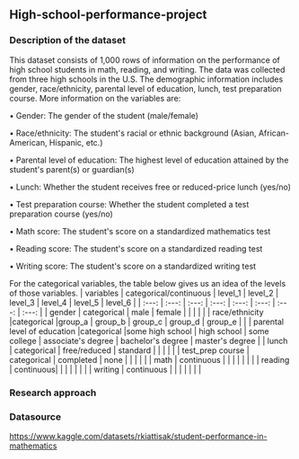 ## High-school-performance-project
### Description of the dataset
This dataset consists of 1,000 rows of information on the performance of high school students in math, reading, and writing. The data was collected from three high schools in the U.S. The demographic information includes gender, race/ethnicity, parental level of education, lunch, test preparation course. More information on the variables are:

• Gender: The gender of the student (male/female)

• Race/ethnicity: The student's racial or ethnic background (Asian, African-American, Hispanic, etc.)

• Parental level of education: The highest level of education attained by the student's parent(s) or guardian(s)

• Lunch: Whether the student receives free or reduced-price lunch (yes/no)

• Test preparation course: Whether the student completed a test preparation course (yes/no)

• Math score: The student's score on a standardized mathematics test

• Reading score: The student's score on a standardized reading test

• Writing score: The student's score on a standardized writing test

For the categorical variables, the table below gives us an idea of the levels of those variables. 
| variables | categorical/continuous | level_1 | level_2 | level_3 | level_4 | level_5 | level_6 |
| :---:   | :---: | :---: | :---: | :---: | :---: | :---: | :---: |
| gender | categorical   | male   | female   |    |     |    |     |
| race/ethnicity |categorical |group_a   | group_b   | group_c   | group_d  | group_e |     | 
| parental level of education |categorical |some high school | high school | some college | associate's degree | bachelor's degree | master's degree | 
| lunch | categorical   | free/reduced | standard |     |      |     |      |
| test_prep course | categorical | completed | none |     |     |      |      |
| math | continuous |     |      |      |      |      |      |
| reading | continuous|     |      |      |      |      |      |
| writing | continuous |     |      |      |      |      |      |
### Research approach
### Datasource 
https://www.kaggle.com/datasets/rkiattisak/student-performance-in-mathematics 
